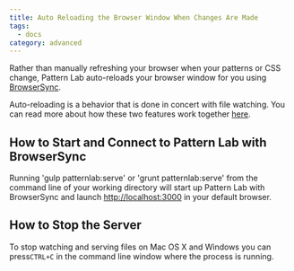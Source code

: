 ```yaml
---
title: Auto Reloading the Browser Window When Changes Are Made
tags:
  - docs
category: advanced
---
```


Rather than manually refreshing your browser when your patterns or CSS change, Pattern Lab auto-reloads your browser window for you using [BrowserSync](http://www.browsersync.io/).

Auto-reloading is a behavior that is done in concert with file watching. You can read more about how these two features work together [here](/docs/advanced-auto-regenerate.html#node).

## How to Start and Connect to Pattern Lab with BrowserSync

Running 'gulp patternlab:serve' or 'grunt patternlab:serve' from the command line of your working directory will start up Pattern Lab with BrowserSync and launch [http://localhost:3000](http://localhost:3000) in your default browser.

## How to Stop the Server

To stop watching and serving files on Mac OS X and Windows you can press`CTRL+C` in the command line window where the process is running.



